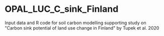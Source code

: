 # OPAL_LUC_C_sink_Finland
Input data and R code for soil carbon modelling supporting study on "Carbon sink potential of land use change in Finland" by Tupek et al. 2020
